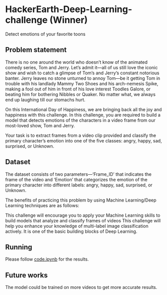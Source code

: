 # HackerEarth-Deep-Learning-challenge (Winner)
Detect emotions of your favorite toons

## Problem statement

There is no one around the world who doesn’t know of the animated comedy series, Tom and Jerry. Let’s admit it—all of us still love the iconic show and wish to catch a glimpse of Tom’s and Jerry’s constant notorious banter. Jerry leaves no stone unturned to annoy Tom—be it getting Tom in trouble with his landlady Mammy Two Shoes and his arch-nemesis Spike, making a fool out of him in front of his love interest Toodles Galore, or beating him for bothering Nibbles or Quaker. No matter what, we always end up laughing till our stomachs hurt.

On this International Day of Happiness, we are bringing back all the joy and happiness with this challenge. In this challenge, you are required to build a model that detects emotions of the characters in a video frame from our most-loved show, Tom and Jerry. 

Your task is to extract frames from a video clip provided and classify the primary character’s emotion into one of the five classes: angry, happy, sad, surprised, or Unknown.

## Dataset

The dataset consists of two parameters—‘Frame_ID’ that indicates the frame of the video and ‘Emotion’ that categorizes the emotion of the primary character into different labels: angry, happy, sad, surprised, or Unknown.

The benefits of practicing this problem by using Machine Learning/Deep Learning techniques are as follows:

This challenge will encourage you to apply your Machine Learning skills to build models that analyze and classify frames of videos
This challenge will help you enhance your knowledge of multi-label image classification actively. It is one of the basic building blocks of Deep Learning.


## Running
Please follow [code.ipynb](https://github.com/nikhilt1998/HackerEarth-Deep-Learning-challenge/tree/master/Hackerearth_Deeplearning_Cartoon) for the results.

## Future works
The model could be trained on more videos to get more accurate results.
